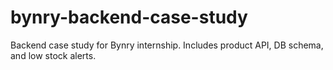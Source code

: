 # bynry-backend-case-study
Backend case study for Bynry internship. Includes product API, DB schema, and low stock alerts.
